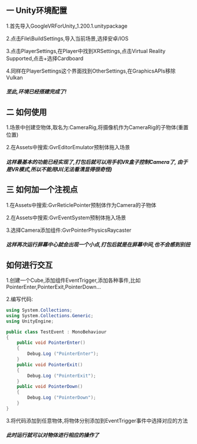 ## 一 Unity环境配置

1.首先导入GoogleVRForUnity_1.200.1.unitypackage

2.点击File\BuildSettings,导入当前场景,选择安卓/IOS

3.点击PlayerSettings,在Player中找到XRSettings,点击Virtual Reality Supported,点击+选择Cardboard

4.同样在PlayerSettings这个界面找到OtherSettings,在GraphicsAPIs移除Vulkan

##### 至此,环境已经搭建完成了!

## 二 如何使用

1.场景中创建空物体,取名为:CameraRig,将摄像机作为CameraRig的子物体(重置位置)

2.在Assets中搜索:GvrEditorEmulator预制体拖入场景

##### 这样最基本的功能已经实现了,打包后就可以用手机VR盒子控制Camera了, 由于是VR模式,所以不能用UI(无法看清显得很奇怪)

## 三 如何加一个注视点

1.在Assets中搜索:GvrReticlePointer预制体作为Camera的子物体

2.在Assets中搜索:GvrEventSystem预制体拖入场景

3.选择Camera添加组件:GvrPointerPhysicsRaycaster

##### 这样再次运行屏幕中心就会出现一个小点,打包后就是在屏幕中间,也不会感到别扭

## 如何进行交互

1.创建一个Cube,添加组件EventTrigger,添加各种事件,比如PointerEnter,PointerExit,PointerDown...

2.编写代码:

```csharp
using System.Collections;
using System.Collections.Generic;
using UnityEngine;

public class TestEvent : MonoBehaviour
{
    public void PointerEnter()
    {
        Debug.Log ("PointerEnter");
    }
    public void PointerExit()
    {
        Debug.Log ("PointerExit");
    }
    public void PointerDown()
    {
        Debug.Log ("PointerDown");
    }
}

```

3.将代码添加到任意物体,将物体分别添加到EventTrigger事件中选择对应的方法

##### 此时运行就可以对物体进行相应的操作了
